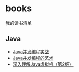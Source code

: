# books
我的读书清单

## Java
- [Java并发编程实战](https://book.douban.com/subject/10484692/)
- [Java并发编程的艺术](https://book.douban.com/subject/26591326/)
- [深入理解Java虚拟机（第2版）](https://book.douban.com/subject/24722612/)
